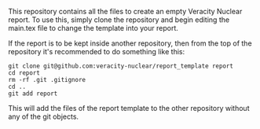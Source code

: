 This repository contains all the files to create an empty Veracity Nuclear report.
To use this, simply clone the repository and begin editing the main.tex file to
change the template into your report.

If the report is to be kept inside another repository, then from the top of the
repository it's recommended to do something like this:
```
git clone git@github.com:veracity-nuclear/report_template report
cd report
rm -rf .git .gitignore
cd ..
git add report
```
This will add the files of the report template to the other repository without
any of the git objects.
